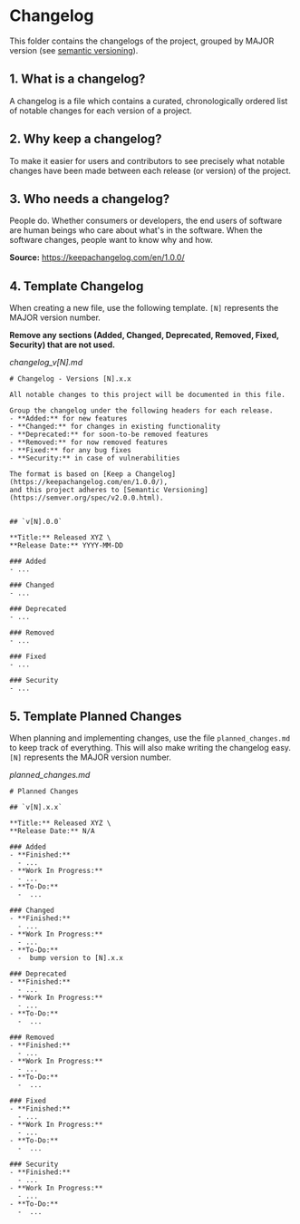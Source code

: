 # Changelog

This folder contains the changelogs of the project, grouped by MAJOR version (see
[semantic versioning](https://semver.org/spec/v2.0.0.html)).

## 1. What is a changelog?
A changelog is a file which contains a curated, chronologically ordered list of
notable changes for each version of a project.

## 2. Why keep a changelog?
To make it easier for users and contributors to see precisely what notable changes
have been made between each release (or version) of the project.

## 3. Who needs a changelog?
People do. Whether consumers or developers, the end users of software are human
beings who care about what's in the software. When the software changes, people want
to know why and how.

**Source:** https://keepachangelog.com/en/1.0.0/

## 4. Template Changelog
When creating a new file, use the following template. `[N]` represents the MAJOR
version number.

**Remove any sections (Added, Changed, Deprecated, Removed, Fixed, Security) that are
not used.**

*changelog_v[N].md*
```
# Changelog - Versions [N].x.x

All notable changes to this project will be documented in this file.

Group the changelog under the following headers for each release.
- **Added:** for new features
- **Changed:** for changes in existing functionality
- **Deprecated:** for soon-to-be removed features
- **Removed:** for now removed features
- **Fixed:** for any bug fixes
- **Security:** in case of vulnerabilities

The format is based on [Keep a Changelog](https://keepachangelog.com/en/1.0.0/),
and this project adheres to [Semantic Versioning](https://semver.org/spec/v2.0.0.html).


## `v[N].0.0`

**Title:** Released XYZ \
**Release Date:** YYYY-MM-DD

### Added
- ...

### Changed
- ...

### Deprecated
- ...

### Removed
- ...

### Fixed
- ...

### Security
- ...

```

## 5. Template Planned Changes
When planning and implementing changes, use the file `planned_changes.md` to keep
track of everything. This will also make writing the changelog easy. `[N]` represents
the MAJOR version number.

*planned_changes.md*
```
# Planned Changes

## `v[N].x.x`

**Title:** Released XYZ \
**Release Date:** N/A

### Added
- **Finished:**
  - ...
- **Work In Progress:**
  - ...
- **To-Do:**
  -  ...

### Changed
- **Finished:**
  - ...
- **Work In Progress:**
  - ...
- **To-Do:**
  -  bump version to [N].x.x

### Deprecated
- **Finished:**
  - ...
- **Work In Progress:**
  - ...
- **To-Do:**
  -  ...

### Removed
- **Finished:**
  - ...
- **Work In Progress:**
  - ...
- **To-Do:**
  -  ...

### Fixed
- **Finished:**
  - ...
- **Work In Progress:**
  - ...
- **To-Do:**
  -  ...

### Security
- **Finished:**
  - ...
- **Work In Progress:**
  - ...
- **To-Do:**
  -  ...

```
